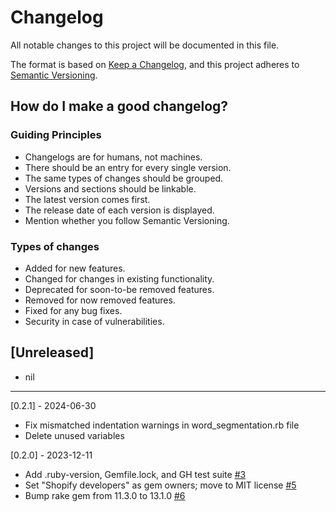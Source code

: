 # Changelog

All notable changes to this project will be documented in this file.

The format is based on [Keep a Changelog](https://keepachangelog.com/en/1.0.0/), and this project adheres to [Semantic Versioning](https://semver.org/spec/v2.0.0.html).

## How do I make a good changelog?

### Guiding Principles

- Changelogs are for humans, not machines.
- There should be an entry for every single version.
- The same types of changes should be grouped.
- Versions and sections should be linkable.
- The latest version comes first.
- The release date of each version is displayed.
- Mention whether you follow Semantic Versioning.

### Types of changes

- Added for new features.
- Changed for changes in existing functionality.
- Deprecated for soon-to-be removed features.
- Removed for now removed features.
- Fixed for any bug fixes.
- Security in case of vulnerabilities.

## [Unreleased]

- nil

---

[0.2.1] - 2024-06-30
- Fix mismatched indentation warnings in word_segmentation.rb file
- Delete unused variables

[0.2.0] - 2023-12-11

- Add .ruby-version, Gemfile.lock, and GH test suite [#3](https://github.com/Shopify/annex-29/pull/3)
- Set "Shopify developers" as gem owners; move to MIT license [#5](https://github.com/Shopify/annex-29/pull/5)
- Bump rake gem from 11.3.0 to 13.1.0 [#6](https://github.com/Shopify/annex-29/pull/6)

